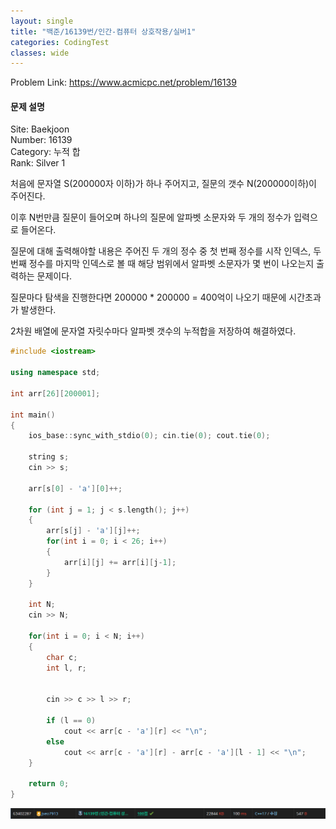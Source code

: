 ```yaml
---
layout: single
title: "백준/16139번/인간-컴퓨터 상호작용/실버1"
categories: CodingTest
classes: wide
---
```


Problem Link: <https://www.acmicpc.net/problem/16139>

#### 문제 설명

Site: Baekjoon   
Number: 16139   
Category: 누적 합   
Rank: Silver 1

처음에 문자열 S(200000자 이하)가 하나 주어지고, 질문의 갯수 N(200000이하)이 주어진다.

이후 N번만큼 질문이 들어오며 하나의 질문에 알파벳 소문자와 두 개의 정수가 입력으로 들어온다.

질문에 대해 출력해야할 내용은 주어진 두 개의 정수 중 첫 번째 정수를 시작 인덱스, 두 번째 정수를 마지막 인덱스로 볼 때 해당 범위에서 알파벳 소문자가 몇 번이 나오는지 출력하는 문제이다.

질문마다 탐색을 진행한다면 200000 * 200000 = 400억이 나오기 때문에 시간초과가 발생한다.

2차원 배열에 문자열 자릿수마다 알파벳 갯수의 누적합을 저장하여 해결하였다.

```cpp
#include <iostream>

using namespace std;

int arr[26][200001];

int main()
{
	ios_base::sync_with_stdio(0); cin.tie(0); cout.tie(0);

	string s;
	cin >> s;

	arr[s[0] - 'a'][0]++;

	for (int j = 1; j < s.length(); j++)
	{
		arr[s[j] - 'a'][j]++;
		for(int i = 0; i < 26; i++)
		{
			arr[i][j] += arr[i][j-1];
		}
	}

	int N;
	cin >> N;

	for(int i = 0; i < N; i++)
	{
		char c;
		int l, r;


		cin >> c >> l >> r;

		if (l == 0)
			cout << arr[c - 'a'][r] << "\n";
		else
			cout << arr[c - 'a'][r] - arr[c - 'a'][l - 1] << "\n";
	}

	return 0;
}
```

![백준16139](/assets/images/CodingTest/백준16139번.PNG)
